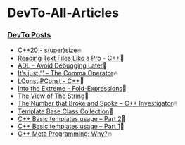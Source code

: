 # DevTo-All-Articles


### [DevTo Posts](https://dev.to/coralkashri)
<ul>
<!-- DEV-TO-POSTS:START --><li><a href="https://dev.to/coralkashri/c20-supersize-1jod">C++20 - s&lpar;uper&rpar;size</a>🔥</li>
<li><a href="https://dev.to/coralkashri/reading-text-files-like-a-pro-c-4l2">Reading Text Files Like a Pro - C++</a>💫</li>
<li><a href="https://dev.to/coralkashri/adl-avoid-debugging-later-3dk1">ADL – Avoid Debugging Later</a>💯</li>
<li><a href="https://dev.to/coralkashri/its-just-the-comma-operator-2667">It’s just ‘,’ – The Comma Operator</a>🔥</li>
<li><a href="https://dev.to/coralkashri/lconst-pconst-bke">LConst PConst - C++</a>💯</li>
<li><a href="https://dev.to/coralkashri/into-the-extreme-fold-expressions-cfl">Into the Extreme – Fold-Expressions</a>🌮</li>
<li><a href="https://dev.to/coralkashri/the-view-of-the-string-1895">The View of The String</a>💯</li>
<li><a href="https://dev.to/coralkashri/the-number-that-broke-and-spoke-c-investigator-o97">The Number that Broke and Spoke – C++ Investigator</a>🔥</li>
<li><a href="https://dev.to/coralkashri/template-base-class-collection-2jel">Template Base Class Collection</a>💯</li>
<li><a href="https://dev.to/coralkashri/basic-templates-usage-part-2-1had">C++ Basic templates usage – Part 2</a>💫</li>
<li><a href="https://dev.to/coralkashri/basic-templates-usage-part-1-g1i">C++ Basic templates usage – Part 1</a>💯</li>
<li><a href="https://dev.to/coralkashri/c-meta-programming-why-4249">C++ Meta Programming: Why?</a>🔥</li>
<!-- DEV-TO-POSTS:END -->
</ul>
